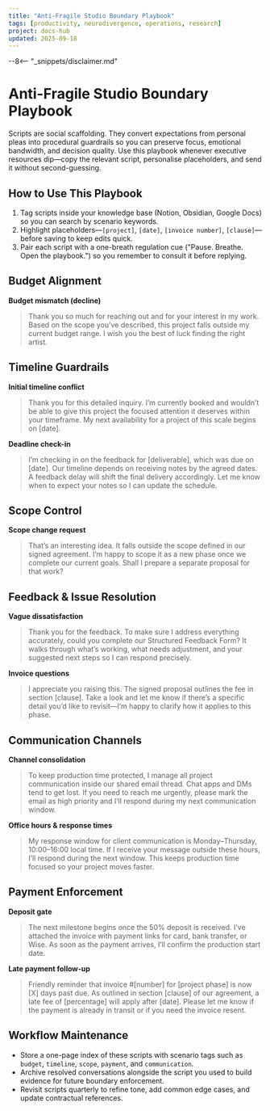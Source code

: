 ```yaml
---
title: "Anti-Fragile Studio Boundary Playbook"
tags: [productivity, neurodivergence, operations, research]
project: docs-hub
updated: 2025-09-18
---
```


--8<-- "_snippets/disclaimer.md"

# Anti-Fragile Studio Boundary Playbook

Scripts are social scaffolding. They convert expectations from personal
pleas into procedural guardrails so you can preserve focus, emotional
bandwidth, and decision quality. Use this playbook whenever executive
resources dip—copy the relevant script, personalise placeholders, and
send it without second-guessing.

## How to Use This Playbook

1. Tag scripts inside your knowledge base (Notion, Obsidian, Google
   Docs) so you can search by scenario keywords.
2. Highlight placeholders—`[project]`, `[date]`, `[invoice number]`,
   `[clause]`—before saving to keep edits quick.
3. Pair each script with a one-breath regulation cue ("Pause. Breathe.
   Open the playbook.") so you remember to consult it before replying.

## Budget Alignment

**Budget mismatch (decline)**

> Thank you so much for reaching out and for your interest in my work.
> Based on the scope you’ve described, this project falls outside my
> current budget range. I wish you the best of luck finding the right
> artist.

## Timeline Guardrails

**Initial timeline conflict**

> Thank you for this detailed inquiry. I’m currently booked and wouldn’t
> be able to give this project the focused attention it deserves within
> your timeframe. My next availability for a project of this scale begins
> on [date].

**Deadline check-in**

> I’m checking in on the feedback for [deliverable], which was due on
> [date]. Our timeline depends on receiving notes by the agreed dates. A
> feedback delay will shift the final delivery accordingly. Let me know
> when to expect your notes so I can update the schedule.

## Scope Control

**Scope change request**

> That’s an interesting idea. It falls outside the scope defined in our
> signed agreement. I’m happy to scope it as a new phase once we complete
> our current goals. Shall I prepare a separate proposal for that work?

## Feedback & Issue Resolution

**Vague dissatisfaction**

> Thank you for the feedback. To make sure I address everything
> accurately, could you complete our Structured Feedback Form? It walks
> through what’s working, what needs adjustment, and your suggested next
> steps so I can respond precisely.

**Invoice questions**

> I appreciate you raising this. The signed proposal outlines the fee in
> section [clause]. Take a look and let me know if there’s a specific
> detail you’d like to revisit—I’m happy to clarify how it applies to
> this phase.

## Communication Channels

**Channel consolidation**

> To keep production time protected, I manage all project communication
> inside our shared email thread. Chat apps and DMs tend to get lost. If
> you need to reach me urgently, please mark the email as high priority
> and I’ll respond during my next communication window.

**Office hours & response times**

> My response window for client communication is Monday–Thursday,
> 10:00–16:00 local time. If I receive your message outside these hours,
> I’ll respond during the next window. This keeps production time focused
> so your project moves faster.

## Payment Enforcement

**Deposit gate**

> The next milestone begins once the 50% deposit is received. I’ve
> attached the invoice with payment links for card, bank transfer, or
> Wise. As soon as the payment arrives, I’ll confirm the production start
> date.

**Late payment follow-up**

> Friendly reminder that invoice #[number] for [project phase] is now
> [X] days past due. As outlined in section [clause] of our agreement, a
> late fee of [percentage] will apply after [date]. Please let me know if
> the payment is already in transit or if you need the invoice resent.

## Workflow Maintenance

- Store a one-page index of these scripts with scenario tags such as
  `budget`, `timeline`, `scope`, `payment`, and `communication`.
- Archive resolved conversations alongside the script you used to build
  evidence for future boundary enforcement.
- Revisit scripts quarterly to refine tone, add common edge cases, and
  update contractual references.
